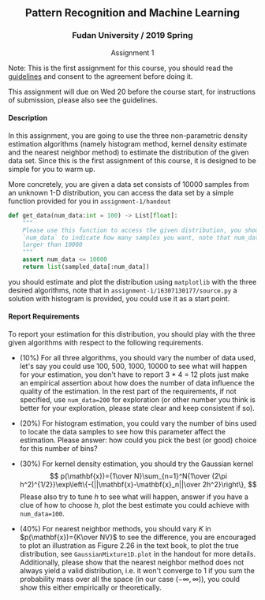 ## <center>Pattern Recognition and Machine Learning</center>

### <center>Fudan University / 2019 Spring</center>

<center>Assignment 1</center>

Note: This is the first assignment for this course, you should read the [guidelines](https://github.com/ichn-hu/PRML-Spring19-Fudan/blob/master/README.md) and consent to the agreement before doing it.

This assignment will due on Wed 20 before the course start, for instructions of submission, please also see the guidelines.

#### Description

In this assignment, you are going to use the three non-parametric density estimation algorithms (namely histogram method, kernel density estimate and the nearest neighbor method) to estimate the distribution of the given data set. Since this is the first assignment of this course, it is designed to be simple for you to warm up.

More concretely, you are given a data set consists of 10000 samples from an unknown 1-D distribution, you can access the data set by a simple function provided for you in `assignment-1/handout`

```python
def get_data(num_data:int = 100) -> List[float]:
    """
    Please use this function to access the given distribution, you should provide an int
    `num_data` to indicate how many samples you want, note that num_data must be no
    larger than 10000
    """
    assert num_data <= 10000
    return list(sampled_data[:num_data])
```

you should estimate and plot the distribution using `matplotlib` with the three desired algorithms, note that in `assignment-1/16307130177/source.py` a solution with histogram is provided, you could use it as a start point.


#### Report Requirements

To report your estimation for this distribution, you should play with the three given algorithms with respect to the following requirements.

* (10%) For all three algorithms, you should vary the number of data used, let's say you could use 100, 500, 1000, 10000 to see what will happen for your estimation, you don't have to report 3 * 4 = 12 plots just make an empirical assertion about how does the number of data influence the quality of the estimation. In the rest part of the requirements, if not specified, use `num_data=200` for exploration (or other number you think is better for your exploration, please state clear and keep consistent if so).

* (20%) For histogram estimation, you could vary the number of bins used to locate the data samples to see how this parameter affect the estimation. Please answer: how could you pick the best (or good) choice for this number of bins?

* (30%) For kernel density estimation, you should try the Gaussian kernel
  $$
  p(\mathbf{x})={1\over N}\sum_{n=1}^N{1\over (2\pi h^2)^{1/2}}\exp\left\{-{||\mathbf{x}-\mathbf{x}_n||\over 2h^2}\right\},
  $$
  Please also try to tune $h$ to see what will happen, answer if you have a clue of how to choose $h$, plot the best estimate you could achieve with `num_data=100`.

* (40%) For nearest neighbor methods, you should vary $K$ in $p(\mathbf{x})={K\over NV}$ to see the difference, you are encouraged to plot an illustration as Figure 2.26 in the text book, to plot the true distribution, see `GaussianMixture1D.plot` in the handout for more details. Additionally, please show that the nearest neighbor method does not always yield a valid distribution, i.e. it won't converge to 1 if you sum the probability mass over all the space (in our case $(-\infty, \infty)$), you could show this either empirically or theoretically.

